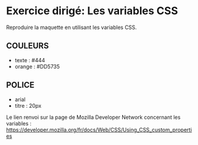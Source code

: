 # Exercice dirigé: Les variables CSS

Reproduire la maquette en utilisant les variables CSS.

## COULEURS
- texte : #444
- orange : #DD5735

## POLICE
- arial
- titre : 20px

Le lien renvoi sur la page de Mozilla Developer Network concernant les variables : 
https://developer.mozilla.org/fr/docs/Web/CSS/Using_CSS_custom_properties